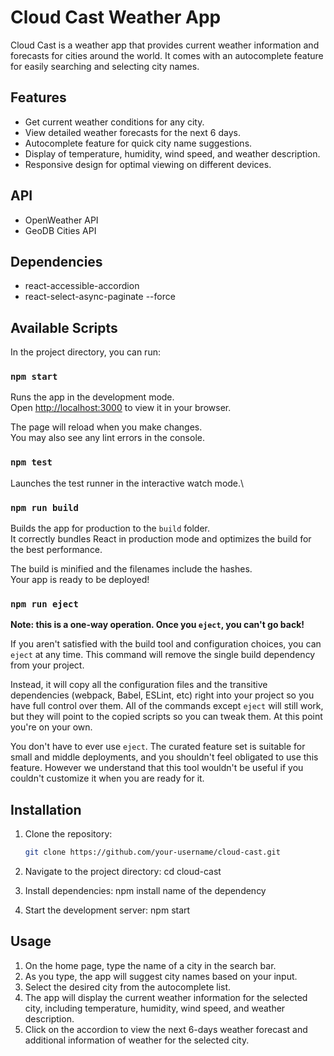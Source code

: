 # Cloud Cast Weather App

Cloud Cast is a weather app that provides current weather information and forecasts for cities around the world. It comes with an autocomplete feature for easily searching and selecting city names.

## Features

- Get current weather conditions for any city.
- View detailed weather forecasts for the next 6 days.
- Autocomplete feature for quick city name suggestions.
- Display of temperature, humidity, wind speed, and weather description.
- Responsive design for optimal viewing on different devices.

## API

- OpenWeather API
- GeoDB Cities API

## Dependencies

- react-accessible-accordion
- react-select-async-paginate --force 

## Available Scripts

In the project directory, you can run:

### `npm start`

Runs the app in the development mode.\
Open [http://localhost:3000](http://localhost:3000) to view it in your browser.

The page will reload when you make changes.\
You may also see any lint errors in the console.

### `npm test`

Launches the test runner in the interactive watch mode.\

### `npm run build`

Builds the app for production to the `build` folder.\
It correctly bundles React in production mode and optimizes the build for the best performance.

The build is minified and the filenames include the hashes.\
Your app is ready to be deployed!


### `npm run eject`

**Note: this is a one-way operation. Once you `eject`, you can't go back!**

If you aren't satisfied with the build tool and configuration choices, you can `eject` at any time. This command will remove the single build dependency from your project.

Instead, it will copy all the configuration files and the transitive dependencies (webpack, Babel, ESLint, etc) right into your project so you have full control over them. All of the commands except `eject` will still work, but they will point to the copied scripts so you can tweak them. At this point you're on your own.

You don't have to ever use `eject`. The curated feature set is suitable for small and middle deployments, and you shouldn't feel obligated to use this feature. However we understand that this tool wouldn't be useful if you couldn't customize it when you are ready for it.

## Installation

1. Clone the repository:

   ```bash
   git clone https://github.com/your-username/cloud-cast.git

1. Navigate to the project directory:
cd cloud-cast
2. Install dependencies:
npm install name of the dependency
3. Start the development server:
npm start

## Usage
1. On the home page, type the name of a city in the search bar.
2. As you type, the app will suggest city names based on your input.
3. Select the desired city from the autocomplete list.
4. The app will display the current weather information for the selected city, including temperature, humidity, wind speed, and weather description.
5. Click on the accordion to view the next 6-days weather forecast and additional information of weather for the selected city.
